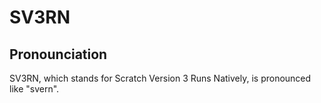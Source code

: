 # SV3RN

## Pronounciation

SV3RN, which stands for Scratch Version 3 Runs Natively, is pronounced like "svern".
